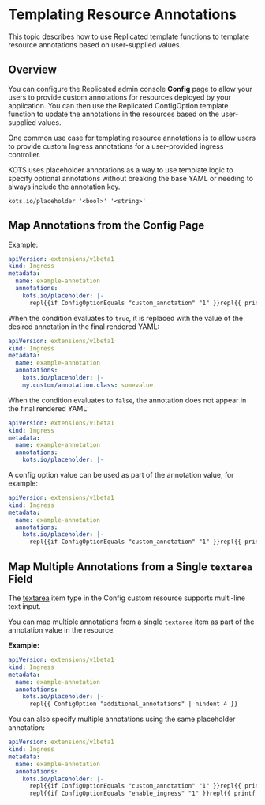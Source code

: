 # Templating Resource Annotations

This topic describes how to use Replicated template functions to template resource annotations based on user-supplied values.

## Overview

You can configure the Replicated admin console **Config** page to allow your users to provide custom annotations for resources deployed by your application. You can then use the Replicated ConfigOption template function to update the annotations in the resources based on the user-supplied values. 

One common use case for templating resource annotations is to allow users to provide custom Ingress annotations for a user-provided ingress controller.

KOTS uses placeholder annotations as a way to use template logic to specify optional annotations without breaking the base YAML or needing to always include the annotation key.

`kots.io/placeholder '<bool>' '<string>'`

## Map Annotations from the Config Page

Example:

```yaml
apiVersion: extensions/v1beta1
kind: Ingress
metadata:
  name: example-annotation
  annotations:
    kots.io/placeholder: |-
      repl{{if ConfigOptionEquals "custom_annotation" "1" }}repl{{ printf "my.custom/annotation.class: somevalue" | nindent 4 }}repl{{end}}
```

When the condition evaluates to `true`, it is replaced with the value of the desired annotation in the final rendered YAML:

```yaml
apiVersion: extensions/v1beta1
kind: Ingress
metadata:
  name: example-annotation
  annotations:
    kots.io/placeholder: |-
    my.custom/annotation.class: somevalue
```

When the condition evaluates to `false`, the annotation does not appear in the final rendered YAML:

```yaml
apiVersion: extensions/v1beta1
kind: Ingress
metadata:
  name: example-annotation
  annotations:
    kots.io/placeholder: |-
```

A config option value can be used as part of the annotation value, for example:

```yaml
apiVersion: extensions/v1beta1
kind: Ingress
metadata:
  name: example-annotation
  annotations:
    kots.io/placeholder: |-
      repl{{if ConfigOptionEquals "custom_annotation" "1" }}repl{{ printf "my.custom/annotation.class: %s" (ConfigOption "annotation_class") | nindent 4 }}repl{{end}}
```

## Map Multiple Annotations from a Single `textarea` Field

The [textarea](/reference/custom-resource-config#textarea) item type in the Config custom resource supports multi-line text input. 

You can map multiple annotations from a single `textarea` item as part of the annotation value in the resource.

**Example:**

```yaml
apiVersion: extensions/v1beta1
kind: Ingress
metadata:
  name: example-annotation
  annotations:
    kots.io/placeholder: |-
      repl{{ ConfigOption "additional_annotations" | nindent 4 }}
```

You can also specify multiple annotations using the same placeholder annotation:

```yaml
apiVersion: extensions/v1beta1
kind: Ingress
metadata:
  name: example-annotation
  annotations:
    kots.io/placeholder: |-
      repl{{if ConfigOptionEquals "custom_annotation" "1" }}repl{{ printf "my.custom/annotation.class: somevalue" | nindent 4 }}repl{{end}}
      repl{{if ConfigOptionEquals "enable_ingress" "1" }}repl{{ printf "my.custom/annotation.ingress.hostname: %s" (ConfigOption "ingress_hostname") | nindent 4 }}repl{{end}}
```